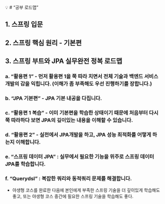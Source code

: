 <aside>
💡 # “공부 로드맵”

## 1. 스프링 입문
## 2. 스프링 핵심 원리 - 기본편
## 3. 스프링 부트와 JPA 실무완전 정복 로드맵
### a. “**활용편 1**” - 먼저 활용편 1을 쭉 따라 치면서 전체 기술과 백엔드 서비스 개발의 감을 익힙니다. (이해가 좀 부족해도 우선 진행하기를 장합니다.)
### b. “**JPA 기본편**” - JPA 기본 내공을 다집니다.
### c. “**활용편 1 복습**” - 이미 기본편을 학습한 상태이기 때문에 처음부터 다시 쭉 따라하다 보면 JPA의 깊이있는 내용을 이해할 수 있습니다.
### d. “**활용편 2**” - 실전에서 JPA개발을 하고, JPA 성능 최적화를 어떻게 하는지 이해합니다.
### e. “**스프링 데이터 JPA**” : 실무에서 필요한 기능을 위주로 스프링 데이터 JPA를 학습합니다.
### f. “**Querydsl**” : 복잡한 쿼리와 동적쿼리 문제를 해결합니다.
    
- 야생형 코스를 완료한 다음에 본인에게 부족한 스프링 기술을 더 깊이있게 학습해도 좋고, 또는 야생형 코스 중간에 필요한 스프링 기술을 학습해도 좋다.
</aside>
